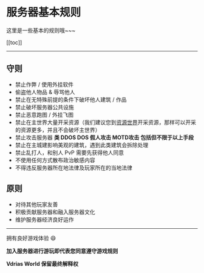 # 服务器基本规则
这里是一些基本的规则哦~~~

[[toc]]

---

## 守则
- 禁止作弊 / 使用外挂软件
- 偷盗他人物品 & 辱骂他人
- 禁止在无特殊前提的条件下破坏他人建筑 / 作品
- 禁止破坏服务器公共设施
- 禁止恶意跑图 / 外挂飞图
- 禁止在主世界大量开采资源（我们建议您到[资源世界](/command#前往资源世界)开采资源，那样可以开采的资源更多，并且不会破坏主世界）
- 禁止攻击服务器 **类 DDOS DOS 假人攻击 MOTD攻击 包括但不限于以上手段**
- 禁止在主城建影响美观的建筑，遇到此类建筑会拆除处理
- 禁止乱打人，和别人 PvP 需要先获得他人同意
- 不使用任何方式散布政治敏感内容
- 不得违反服务器所在地法律及玩家所在的当地法律


## 原则
- 对待其他玩家友善
- 积极贡献服务器和融入服务器文化
- 维护服务器经济良好运作

---

拥有良好游戏体验 :smile:

**加入服务器进行游玩即代表您同意遵守游戏规则**

**Vdrias World 保留最终解释权**

